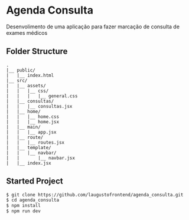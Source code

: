 # Agenda Consulta

Desenvolimento de uma aplicação para fazer marcação de consulta de exames médicos

## Folder Structure
    .
    |__ public/
    |   |__ index.html
    |__ src/
    |   |__ assets/
    |   |   |__ css/
    |   |   |   |__ general.css
    |   |__ consultas/
    |   |   |__ consultas.jsx
    |   |__ home/
    |   |   |__ home.css
    |   |   |__ home.jsx
    |   |__ main/
    |   |   |__ app.jsx
    |   |__ route/
    |   |   |__ routes.jsx
    |   |__ template/
    |   |   |__ navbar/
    |   |       |__ navbar.jsx
    |   |__ index.jsx

## Started Project
```sh
$ git clone https://github.com/laugustofrontend/agenda_consulta.git
$ cd agenda_consulta
$ npm install
$ npm run dev
```
